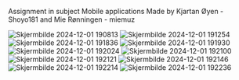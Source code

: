 Assignment in subject Mobile applications 
Made by Kjartan Øyen - Shoyo181 and Mie Rønningen - miemuz

![Skjermbilde 2024-12-01 190813](https://github.com/user-attachments/assets/f311bb8a-0bfc-432d-ae8a-d140ad016175)
![Skjermbilde 2024-12-01 191254](https://github.com/user-attachments/assets/de56c642-05c7-40d6-b612-689f852c21de)
![Skjermbilde 2024-12-01 191836](https://github.com/user-attachments/assets/960dc9fb-91e5-46c2-8d8f-e8bca0cd94f4)
![Skjermbilde 2024-12-01 191930](https://github.com/user-attachments/assets/70ef50d6-9aeb-4afa-b6da-319fd209255e)
![Skjermbilde 2024-12-01 192024](https://github.com/user-attachments/assets/4ace398a-894a-4af0-90dc-56f32e8245dc)
![Skjermbilde 2024-12-01 192100](https://github.com/user-attachments/assets/03ff8aca-ac8a-4c92-a24d-3a85ac47f201)
![Skjermbilde 2024-12-01 192121](https://github.com/user-attachments/assets/65bab919-1085-4884-922f-8cdb68161a1a)
![Skjermbilde 2024-12-01 192146](https://github.com/user-attachments/assets/8800fa10-2e29-43e4-b3ce-883ed391bff4)
![Skjermbilde 2024-12-01 192214](https://github.com/user-attachments/assets/1ccff6a4-f2fa-4a9a-880e-5c592ed03c35)
![Skjermbilde 2024-12-01 192236](https://github.com/user-attachments/assets/08dac0bc-a2fd-49c2-a10b-063130501c1a)
